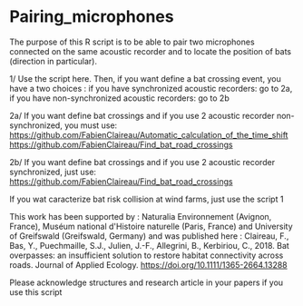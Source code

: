 # Pairing_microphones

The purpose of this R script is to be able to pair two microphones connected on the same acoustic recorder and to locate the position of bats (direction in particular).

1/ Use the script here. Then, if you want define a bat crossing event, you have a two choices : if you have synchronized acoustic recorders: go to 2a, if you have non-synchronized acoustic recorders: go to 2b

2a/ If you want define bat crossings and if you use 2 acoustic recorder non-synchronized, you must use:
https://github.com/FabienClaireau/Automatic_calculation_of_the_time_shift
https://github.com/FabienClaireau/Find_bat_road_crossings

2b/ If you want define bat crossings and if you use 2 acoustic recorder synchronized, just use:
https://github.com/FabienClaireau/Find_bat_road_crossings

If you wat caracterize bat risk collision at wind farms, just use the script 1

This work has been supported by : Naturalia Environnement (Avignon, France), Muséum national d'Histoire naturelle (Paris, France) and University of Greifswald (Greifswald, Germany) and was published here : Claireau, F., Bas, Y., Puechmaille, S.J., Julien, J.-F., Allegrini, B., Kerbiriou, C., 2018.
Bat overpasses: an insufficient solution to restore habitat connectivity across roads. Journal of Applied Ecology. https://doi.org/10.1111/1365-2664.13288

Please acknowledge structures and research article in your papers if you use this script 
